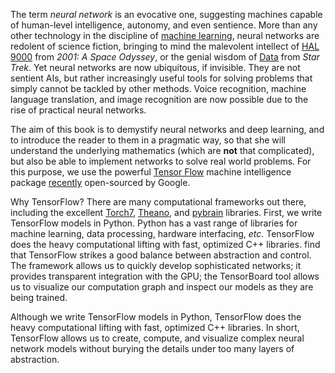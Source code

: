 The term _neural network_ is an evocative one, suggesting machines capable of
human-level intelligence, autonomy, and even sentience. More than any other
technology in the discipline of [machine
learning](https://en.wikipedia.org/wiki/Machine_learning), neural networks are
redolent of science fiction, bringing to mind the malevolent intellect of [HAL
9000](https://en.wikipedia.org/wiki/HAL_9000) from _2001: A Space Odyssey_, or
the genial wisdom of [Data](https://en.wikipedia.org/wiki/Data_%28Star_Trek%29)
from _Star Trek_. Yet neural networks are now ubiquitous, if invisible.  They
are not sentient AIs, but rather increasingly useful tools for solving problems
that simply cannot be tackled by other methods. Voice recognition, machine
language translation, and image recognition are now possible due to the rise of
practical neural networks. 

The aim of this book is to demystify neural networks and deep learning, and to
introduce the reader to them in a pragmatic way, so that she will 
understand the underlying mathematics (which are **not** that complicated), but
also be able to implement networks to solve real world problems. For this
purpose, we use the powerful [Tensor Flow](http://www.tensorflow.org/) machine
intelligence package [recently](http://goo.gl/pBU1hy) open-sourced by Google. 

Why TensorFlow? There are many computational frameworks out there, including
the excellent [Torch7](http://torch.ch),
[Theano](http://deeplearning.net/software/theano/), and
[pybrain](http://pybrain.org/) libraries. First, we write TensorFlow models in
Python. Python has a vast range of libraries for machine learning, data
processing, hardware interfacing, _etc_. TensorFlow does the heavy
computational lifting with fast, optimized C++ libraries. find that TensorFlow
strikes a good balance between abstraction and control. The framework allows us
to quickly develop sophisticated networks; it provides transparent integration
with the GPU; the TensorBoard tool allows us to visualize our computation graph
and inspect our models as they are being trained. 



Although we write TensorFlow models in Python, TensorFlow does the heavy
computational lifting with fast, optimized C++ libraries.  In short, TensorFlow
allows us to create, compute, and visualize complex neural network models
without burying the details under too many layers of abstraction. 

